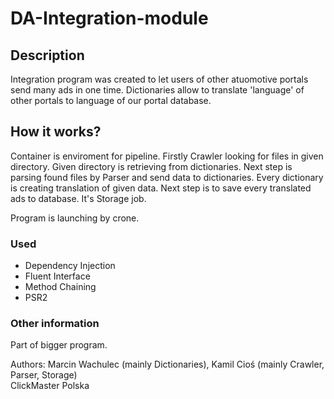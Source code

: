# DA-Integration-module

## Description

Integration program was created to let users of other atuomotive 
portals send many ads in one time. Dictionaries allow to translate 
'language' of other portals to language of our portal database.

## How it works?

Container is enviroment for pipeline. Firstly Crawler looking for
files in given directory. Given directory is retrieving from dictionaries.
Next step is parsing found files by Parser and send data to dictionaries.
Every dictionary is creating translation of given data. Next step
is to save every translated ads to database. It's Storage job.

Program is launching by crone.

### Used
+ Dependency Injection
+ Fluent Interface
+ Method Chaining
+ PSR2

### Other information

Part of bigger program.  
  
Authors: Marcin Wachulec (mainly Dictionaries), Kamil Cioś (mainly Crawler, Parser, Storage)  
ClickMaster Polska